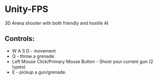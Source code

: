 # Unity-FPS
3D Arena shooter with both friendly and hostile AI

## Controls:

* W A S D - movement
* Q - throw a grenade.
* Left Mouse Click/Primary Mouse Button - Shoot your current gun (2 types)
* E - pickup a gun/grenade.
